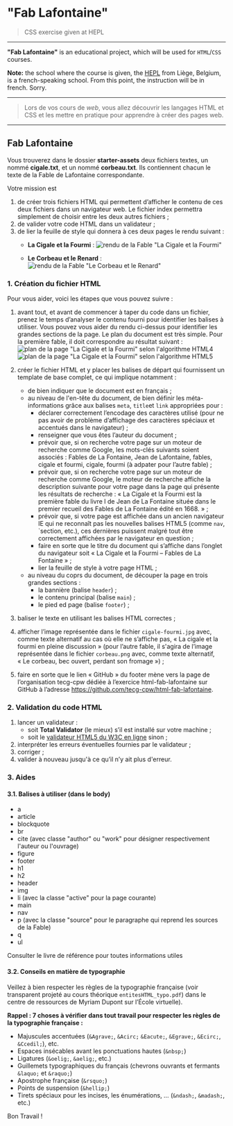 # "Fab Lafontaine"

> CSS exercise given at HEPL

* * *

**"Fab Lafontaine"** is an educational project, which will be used for `HTML`/`CSS` courses.

**Note:** the school where the course is given, the [HEPL](http://www.hepl.be) from Liège, Belgium, is a french-speaking school. From this point, the instruction will be in french. Sorry.

* * *

> Lors de vos cours de *web*, vous allez découvrir les langages HTML et CSS et les mettre en pratique pour apprendre à créer des pages web.  

* * *

## Fab Lafontaine

Vous trouverez dans le dossier __starter-assets__ deux fichiers textes, un nommé **cigale.txt**, et un nommé **corbeau.txt**. Ils contiennent chacun le texte de la Fable de Lafontaine correspondante.  

Votre mission est

1. de créer trois fichiers HTML qui permettent d’afficher le contenu de ces deux fichiers dans un navigateur web. Le fichier index permettra simplement de choisir entre les deux autres fichiers&nbsp;;
2. de valider votre code HTML dans un validateur&nbsp;; 
3. de lier la feuille de style qui donnera à ces deux pages le rendu suivant&nbsp;:
	* **La Cigale et la Fourmi** :
![rendu de la Fable "La Cigale et la Fourmi"](./starter-assets/rendu-cigale.png)

	* **Le Corbeau et le Renard** :
![rendu de la Fable "Le Corbeau et le Renard"](./starter-assets/rendu-corbeau.png)

### 1. Création du fichier HTML

Pour vous aider, voici les étapes que vous pouvez suivre&nbsp;:

1. avant tout, et avant de commencer à taper du code dans un fichier, prenez le temps d’analyser le contenu fourni pour identifier les balises à utiliser. Vous pouvez vous aider du rendu ci-dessus pour identifier les grandes sections de la page. Le plan du document est très simple. Pour la première fable, il doit correspondre au résultat suivant&nbsp;:  
![plan de la page "La Cigale et la Fourmi" selon l'algorithme HTML4](./starter-assets/cigale-headings.png)
![plan de la page "La Cigale et la Fourmi" selon l'algorithme HTML5](./starter-assets/cigale-html5Outline.png) 

2. créer le fichier HTML et y placer les balises de départ qui fournissent un template de base complet, ce qui implique notamment :
	- de bien indiquer que le document est en français&nbsp;;
	- au niveau de l'en-tête du document, de bien définir les méta-informations grâce aux balises `meta`, `title`et `link` appropriées pour&nbsp;: 
	    * déclarer correctement l’encodage des caractères utilisé (pour ne pas avoir de problème d’affichage des caractères spéciaux et accentués dans le navigateur)&nbsp;;
	    * renseigner que vous êtes l’auteur du document&nbsp;;
	    * prévoir que, si on recherche votre page sur un moteur de recherche comme Google, les mots-clés suivants soient associés&nbsp;: Fables de La Fontaine, Jean de Lafontaine, fables, cigale et fourmi, cigale, fourmi (à adpater pour l’autre fable)&nbsp;;
	    * prévoir que, si on recherche votre page sur un moteur de recherche comme Google, le moteur de recherche affiche la description suivante pour votre page dans la page qui présente les résultats de recherche&nbsp;: «&nbsp;La Cigale et la Fourmi est la première fable du livre I de Jean de La Fontaine située dans le premier recueil des Fables de La Fontaine édité en 1668.&nbsp;»&nbsp;;
	    * prévoir que, si votre page est affichée dans un ancien navigateur IE qui ne reconnaît pas les nouvelles balises HTML5 (comme `nav`, `section, etc.), ces dernières puissent malgré tout être correctement affichées par le navigateur en question&nbsp;;
	    * faire en sorte que le titre du document qui s’affiche dans l’onglet du navigateur soit «&nbsp;La Cigale et la Fourmi – Fables de La Fontaine&nbsp;»&nbsp;;
	    * lier la feuille de style à votre page HTML&nbsp;;
	- au niveau du coprs du document, de découper la page en trois grandes sections :
	 	 * la bannière (balise `header`)&nbsp;;
	 	 * le contenu principal (balise `main`)&nbsp;;
	 	 * le pied ed page (balise `footer`)&nbsp;;
    
3. baliser le texte en utilisant les balises HTML correctes&nbsp;;

4. afficher l’image représentée dans le fichier `cigale-fourmi.jpg` avec, comme texte alternatif au cas où elle ne s’affiche pas, «&nbsp;La cigale et la fourmi en pleine discussion&nbsp;» (pour l’autre fable, il s'agira de l’image représentée dans le fichier `corbeau.png` avec, comme texte alternatif, «&nbsp;Le corbeau, bec ouvert, perdant son fromage&nbsp;»)&nbsp;;

5. faire en sorte que le lien «&nbsp;GitHub&nbsp;» du footer mène vers la page de l’organisation tecg-cpw dédiée à l’exercice html-fab-lafontaine sur GitHub à l’adresse https://github.com/tecg-cpw/html-fab-lafontaine.

### 2. Validation du code HTML

1. lancer un validateur&nbsp;:
    - soit **Total Validator** (le mieux) s’il est installé sur votre machine&nbsp;;
    - soit le [validateur HTML5 du W3C en ligne](https://validator.w3.org/#validate_by_upload) sinon&nbsp;;
2. interpréter les erreurs éventuelles fournies par le validateur&nbsp;;
3. corriger&nbsp;;
4. valider à nouveau jusqu'à ce qu’il n’y ait plus d'erreur.  

### 3. Aides 

#### 3.1. Balises à utiliser (dans le body)

- a
- article
- blockquote
- br
- cite (avec classe "author" ou "work" pour désigner respectivement l'auteur ou l'ouvrage)
- figure
- footer
- h1
- h2
- header
- img
- li (avec la classe "active" pour la page courante)
- main
- nav
- p (avec la classe "source" pour le paragraphe qui reprend les sources de la Fable)
- q
- ul

Consulter le livre de référence pour toutes informations utiles

#### 3.2. Conseils en matière de typographie

Veillez à bien respecter les règles de la typographie française (voir transparent projeté au cours théorique `entitesHTML_typo.pdf`) dans le centre de ressources de Myriam Dupont sur l’École virtuelle).

**Rappel : 7 choses à vérifier dans tout travail pour respecter les règles de la typographie française&nbsp;:**

 - Majuscules accentuées (`&Agrave;`, `&Acirc;` `&Eacute;`, `&Egrave;`, `&Ecirc;`, `&Ccedil;`), etc.
 - Espaces insécables avant les ponctuations hautes (`&nbsp;`)
 - Ligatures (`&oelig;`, `&aelig;`, etc.)
 - Guillemets typographiques du français (chevrons ouvrants et fermants `&laquo;` et `&raquo;`)
 - Apostrophe française (`&rsquo;`)
 - Points de suspension (`&hellip;`)
 - Tirets spéciaux pour les incises, les énumérations, … (`&ndash;`, `&madash;`, etc.)   

Bon Travail !